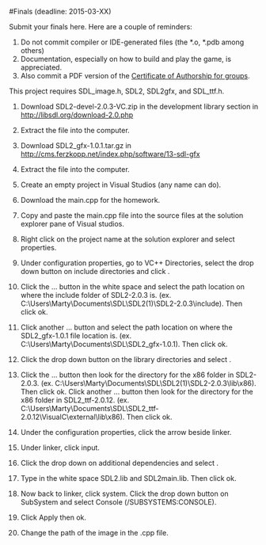 #Finals  (deadline: 2015-03-XX)

Submit your finals here. Here are a couple of reminders:

1. Do not commit compiler or IDE-generated files (the *.o, *.pdb among others)
2. Documentation, especially on how to build and play the game, is appreciated.
3. Also commit a PDF version of the [Certificate of Authorship for groups](http://www.admu.edu.ph/ls/sose/iscs/downloads).




This project requires SDL_image.h, SDL2, SDL2gfx, and SDL_ttf.h.

1. Download SDL2-devel-2.0.3-VC.zip in the development library section in http://libsdl.org/download-2.0.php

2. Extract the file into the computer. 

3. Download SDL2_gfx-1.0.1.tar.gz in http://cms.ferzkopp.net/index.php/software/13-sdl-gfx

4. Extract the file into the computer.

5. Create an empty project in Visual Studios (any name can do).

6. Download the main.cpp for the homework.

7. Copy and paste the main.cpp file into the source files at the solution explorer pane of Visual studios.

8. Right click on the project name at the solution explorer and select properties.

9. Under configuration properties, go to VC++ Directories, select the drop down button on include directories and click <edit>.

10. Click the ... button in the white space and select the path location on where the include folder of SDL2-2.0.3 is. (ex. C:\Users\Marty\Documents\SDL\SDL2(1)\SDL2-2.0.3\include). Then click ok.

11. Click another ... button and select the path location on where the SDL2_gfx-1.0.1 file location is. (ex. C:\Users\Marty\Documents\SDL\SDL2_gfx-1.0.1). Then click ok.

12. Click the drop down button on the library directories and select <edit>.

13. Click the ... button then look for the directory for the x86 folder in SDL2-2.0.3. (ex. C:\Users\Marty\Documents\SDL\SDL2(1)\SDL2-2.0.3\lib\x86). Then click ok. Click another ... button then look for the directory for the x86 folder in SDL2_ttf-2.0.12. (ex. C:\Users\Marty\Documents\SDL\SDL2_ttf-2.0.12\VisualC\external\lib\x86). Then click ok. 

14. Under the configuration properties, click the arrow beside linker.

15. Under linker, click input.

16. Click the drop down on additional dependencies and select <edit>.

17. Type in the white space SDL2.lib and SDL2main.lib. Then click ok. 

18. Now back to linker, click system. Click the drop down button on SubSystem and select Console (/SUBSYSTEMS:CONSOLE).

19. Click Apply then ok.

20. Change the path of the image in the .cpp file. 

